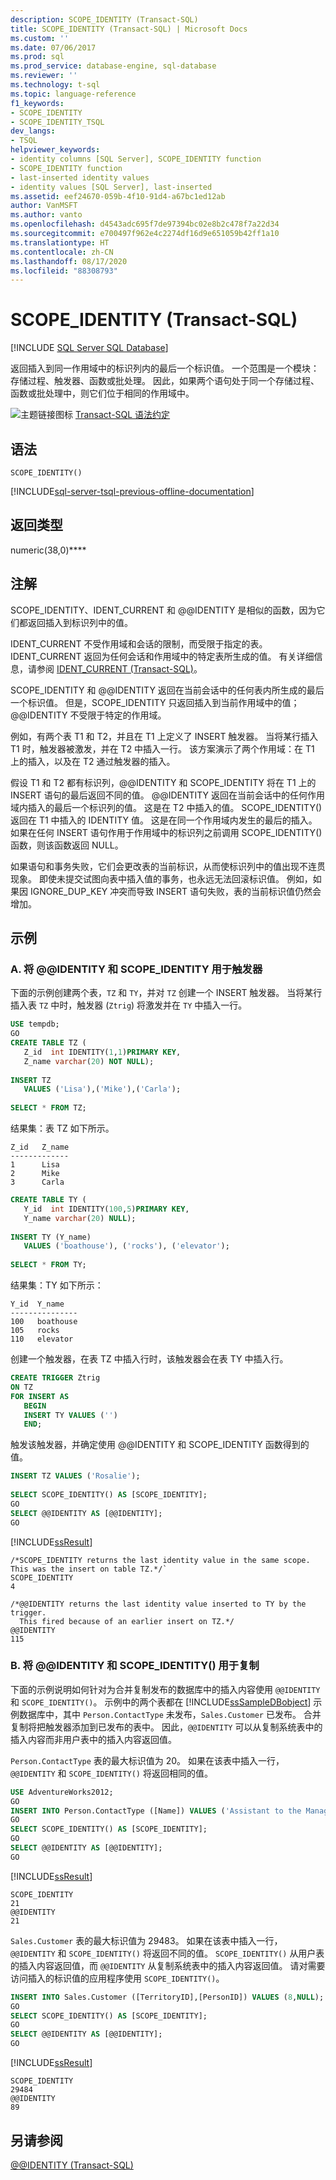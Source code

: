 ```yaml
---
description: SCOPE_IDENTITY (Transact-SQL)
title: SCOPE_IDENTITY (Transact-SQL) | Microsoft Docs
ms.custom: ''
ms.date: 07/06/2017
ms.prod: sql
ms.prod_service: database-engine, sql-database
ms.reviewer: ''
ms.technology: t-sql
ms.topic: language-reference
f1_keywords:
- SCOPE_IDENTITY
- SCOPE_IDENTITY_TSQL
dev_langs:
- TSQL
helpviewer_keywords:
- identity columns [SQL Server], SCOPE_IDENTITY function
- SCOPE_IDENTITY function
- last-inserted identity values
- identity values [SQL Server], last-inserted
ms.assetid: eef24670-059b-4f10-91d4-a67bc1ed12ab
author: VanMSFT
ms.author: vanto
ms.openlocfilehash: d4543adc695f7de97394bc02e8b2c478f7a22d34
ms.sourcegitcommit: e700497f962e4c2274df16d9e651059b42ff1a10
ms.translationtype: HT
ms.contentlocale: zh-CN
ms.lasthandoff: 08/17/2020
ms.locfileid: "88308793"
---
```

# <a name="scope_identity-transact-sql"></a>SCOPE_IDENTITY (Transact-SQL)
[!INCLUDE [SQL Server SQL Database](../../includes/applies-to-version/sql-asdb.md)]

  返回插入到同一作用域中的标识列内的最后一个标识值。 一个范围是一个模块：存储过程、触发器、函数或批处理。 因此，如果两个语句处于同一个存储过程、函数或批处理中，则它们位于相同的作用域中。  
  
 ![主题链接图标](../../database-engine/configure-windows/media/topic-link.gif "“主题链接”图标") [Transact-SQL 语法约定](../../t-sql/language-elements/transact-sql-syntax-conventions-transact-sql.md)  
  
## <a name="syntax"></a>语法  
  
```  
SCOPE_IDENTITY()  
```  
  
[!INCLUDE[sql-server-tsql-previous-offline-documentation](../../includes/sql-server-tsql-previous-offline-documentation.md)]

## <a name="return-types"></a>返回类型
 numeric(38,0)****  
  
## <a name="remarks"></a>注解  
 SCOPE_IDENTITY、IDENT_CURRENT 和 @@IDENTITY 是相似的函数，因为它们都返回插入到标识列中的值。  
  
 IDENT_CURRENT 不受作用域和会话的限制，而受限于指定的表。 IDENT_CURRENT 返回为任何会话和作用域中的特定表所生成的值。 有关详细信息，请参阅 [IDENT_CURRENT (Transact-SQL)](../../t-sql/functions/ident-current-transact-sql.md)。  
  
 SCOPE_IDENTITY 和 @@IDENTITY 返回在当前会话中的任何表内所生成的最后一个标识值。 但是，SCOPE_IDENTITY 只返回插入到当前作用域中的值；@@IDENTITY 不受限于特定的作用域。  
  
 例如，有两个表 T1 和 T2，并且在 T1 上定义了 INSERT 触发器。 当将某行插入 T1 时，触发器被激发，并在 T2 中插入一行。 该方案演示了两个作用域：在 T1 上的插入，以及在 T2 通过触发器的插入。  
  
 假设 T1 和 T2 都有标识列，@@IDENTITY 和 SCOPE_IDENTITY 将在 T1 上的 INSERT 语句的最后返回不同的值。 @@IDENTITY 返回在当前会话中的任何作用域内插入的最后一个标识列的值。 这是在 T2 中插入的值。 SCOPE_IDENTITY() 返回在 T1 中插入的 IDENTITY 值。 这是在同一个作用域内发生的最后的插入。 如果在任何 INSERT 语句作用于作用域中的标识列之前调用 SCOPE_IDENTITY() 函数，则该函数返回 NULL。  
  
 如果语句和事务失败，它们会更改表的当前标识，从而使标识列中的值出现不连贯现象。 即使未提交试图向表中插入值的事务，也永远无法回滚标识值。 例如，如果因 IGNORE_DUP_KEY 冲突而导致 INSERT 语句失败，表的当前标识值仍然会增加。  
  
## <a name="examples"></a>示例  
  
### <a name="a-using-identity-and-scope_identity-with-triggers"></a>A. 将 @@IDENTITY 和 SCOPE_IDENTITY 用于触发器  
 下面的示例创建两个表，`TZ` 和 `TY`，并对 `TZ` 创建一个 INSERT 触发器。 当将某行插入表 `TZ` 中时，触发器 (`Ztrig`) 将激发并在 `TY` 中插入一行。  
  
```sql  
USE tempdb;  
GO  
CREATE TABLE TZ (  
   Z_id  int IDENTITY(1,1)PRIMARY KEY,  
   Z_name varchar(20) NOT NULL);  
  
INSERT TZ  
   VALUES ('Lisa'),('Mike'),('Carla');  
  
SELECT * FROM TZ;  
```     
结果集：表 TZ 如下所示。  
  
```  
Z_id   Z_name  
-------------  
1      Lisa  
2      Mike  
3      Carla  
```  
```sql 
CREATE TABLE TY (  
   Y_id  int IDENTITY(100,5)PRIMARY KEY,  
   Y_name varchar(20) NULL);  
  
INSERT TY (Y_name)  
   VALUES ('boathouse'), ('rocks'), ('elevator');  
  
SELECT * FROM TY;  
```   
结果集：TY 如下所示：  
```  
Y_id  Y_name  
---------------  
100   boathouse  
105   rocks  
110   elevator  
```  

创建一个触发器，在表 TZ 中插入行时，该触发器会在表 TY 中插入行。  
```sql  
CREATE TRIGGER Ztrig  
ON TZ  
FOR INSERT AS   
   BEGIN  
   INSERT TY VALUES ('')  
   END;  
```  
触发该触发器，并确定使用 @@IDENTITY 和 SCOPE_IDENTITY 函数得到的值。   
```sql
INSERT TZ VALUES ('Rosalie');  
  
SELECT SCOPE_IDENTITY() AS [SCOPE_IDENTITY];  
GO  
SELECT @@IDENTITY AS [@@IDENTITY];  
GO  
```  
  
 [!INCLUDE[ssResult](../../includes/ssresult-md.md)]  
```
/*SCOPE_IDENTITY returns the last identity value in the same scope. This was the insert on table TZ.*/`  
SCOPE_IDENTITY  
4  

/*@@IDENTITY returns the last identity value inserted to TY by the trigger. 
  This fired because of an earlier insert on TZ.*/
@@IDENTITY  
115  
```  
  
### <a name="b-using-identity-and-scope_identity-with-replication"></a>B. 将 @@IDENTITY 和 SCOPE_IDENTITY() 用于复制  
 下面的示例说明如何针对为合并复制发布的数据库中的插入内容使用 `@@IDENTITY` 和 `SCOPE_IDENTITY()`。 示例中的两个表都在 [!INCLUDE[ssSampleDBobject](../../includes/sssampledbobject-md.md)] 示例数据库中，其中 `Person.ContactType` 未发布，`Sales.Customer` 已发布。 合并复制将把触发器添加到已发布的表中。 因此，`@@IDENTITY` 可以从复制系统表中的插入内容而非用户表中的插入内容返回值。  
  
 `Person.ContactType` 表的最大标识值为 20。 如果在该表中插入一行，`@@IDENTITY` 和 `SCOPE_IDENTITY()` 将返回相同的值。  
  
```sql  
USE AdventureWorks2012;  
GO  
INSERT INTO Person.ContactType ([Name]) VALUES ('Assistant to the Manager');  
GO  
SELECT SCOPE_IDENTITY() AS [SCOPE_IDENTITY];  
GO  
SELECT @@IDENTITY AS [@@IDENTITY];  
GO  
```  
  
[!INCLUDE[ssResult](../../includes/ssresult-md.md)]  
```  
SCOPE_IDENTITY  
21  
@@IDENTITY  
21
```  
  
 `Sales.Customer` 表的最大标识值为 29483。 如果在该表中插入一行，`@@IDENTITY` 和 `SCOPE_IDENTITY()` 将返回不同的值。 `SCOPE_IDENTITY()` 从用户表的插入内容返回值，而 `@@IDENTITY` 从复制系统表中的插入内容返回值。 请对需要访问插入的标识值的应用程序使用 `SCOPE_IDENTITY()`。  
  
```sql  
INSERT INTO Sales.Customer ([TerritoryID],[PersonID]) VALUES (8,NULL);  
GO  
SELECT SCOPE_IDENTITY() AS [SCOPE_IDENTITY];  
GO  
SELECT @@IDENTITY AS [@@IDENTITY];  
GO  
```  
  
 [!INCLUDE[ssResult](../../includes/ssresult-md.md)]  
 ```
 SCOPE_IDENTITY  
 29484  
 @@IDENTITY  
 89
 ```  
  
## <a name="see-also"></a>另请参阅  
 [@@IDENTITY (Transact-SQL)](../../t-sql/functions/identity-transact-sql.md)  
  
  
